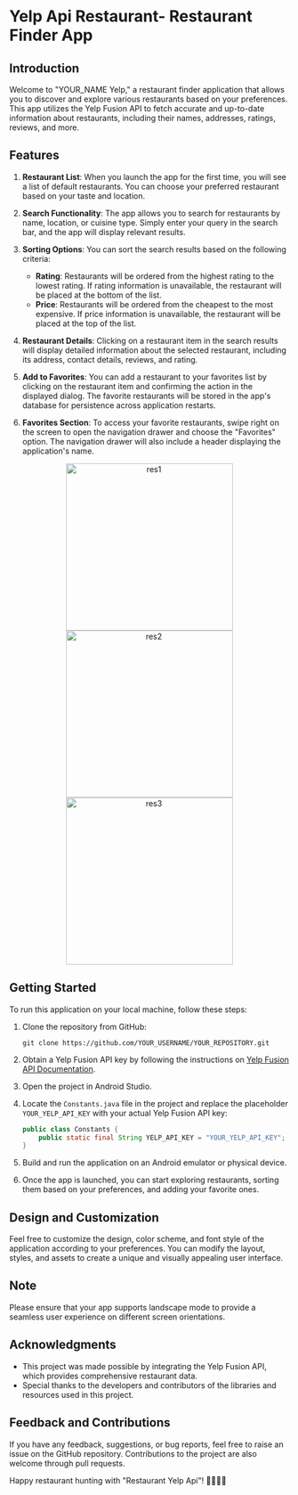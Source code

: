 #  Yelp Api Restaurant- Restaurant Finder App

## Introduction

Welcome to "YOUR_NAME Yelp," a restaurant finder application that allows you to discover and explore various restaurants based on your preferences. This app utilizes the Yelp Fusion API to fetch accurate and up-to-date information about restaurants, including their names, addresses, ratings, reviews, and more.

## Features

1. **Restaurant List**: When you launch the app for the first time, you will see a list of default restaurants. You can choose your preferred restaurant based on your taste and location.

2. **Search Functionality**: The app allows you to search for restaurants by name, location, or cuisine type. Simply enter your query in the search bar, and the app will display relevant results.

3. **Sorting Options**: You can sort the search results based on the following criteria:
   - **Rating**: Restaurants will be ordered from the highest rating to the lowest rating. If rating information is unavailable, the restaurant will be placed at the bottom of the list.
   - **Price**: Restaurants will be ordered from the cheapest to the most expensive. If price information is unavailable, the restaurant will be placed at the top of the list.

4. **Restaurant Details**: Clicking on a restaurant item in the search results will display detailed information about the selected restaurant, including its address, contact details, reviews, and rating.

5. **Add to Favorites**: You can add a restaurant to your favorites list by clicking on the restaurant item and confirming the action in the displayed dialog. The favorite restaurants will be stored in the app's database for persistence across application restarts.

6. **Favorites Section**: To access your favorite restaurants, swipe right on the screen to open the navigation drawer and choose the "Favorites" option. The navigation drawer will also include a header displaying the application's name.

<p align="center">
  <img src="https://github.com/aymendevflutter/restaurant/assets/132212405/a53fe7ba-9aef-4785-945d-7e7fbd78dce5" alt="res1" width="300" />
  <img src="https://github.com/aymendevflutter/restaurant/assets/132212405/ad159498-eb60-473e-a495-4e12335c9445" alt="res2" width="300" />
  <img src="https://github.com/aymendevflutter/restaurant/assets/132212405/afa4581e-83f7-415b-8168-b8db0cae3378" alt="res3" width="300" />
</p>


## Getting Started

To run this application on your local machine, follow these steps:

1. Clone the repository from GitHub:
   ```
   git clone https://github.com/YOUR_USERNAME/YOUR_REPOSITORY.git
   ```

2. Obtain a Yelp Fusion API key by following the instructions on [Yelp Fusion API Documentation](https://www.yelp.com/developers/documentation/v3/get_started).

3. Open the project in Android Studio.

4. Locate the `Constants.java` file in the project and replace the placeholder `YOUR_YELP_API_KEY` with your actual Yelp Fusion API key:
   ```java
   public class Constants {
       public static final String YELP_API_KEY = "YOUR_YELP_API_KEY";
   }
   ```

5. Build and run the application on an Android emulator or physical device.

6. Once the app is launched, you can start exploring restaurants, sorting them based on your preferences, and adding your favorite ones.

## Design and Customization

Feel free to customize the design, color scheme, and font style of the application according to your preferences. You can modify the layout, styles, and assets to create a unique and visually appealing user interface.

## Note

Please ensure that your app supports landscape mode to provide a seamless user experience on different screen orientations.

## Acknowledgments

- This project was made possible by integrating the Yelp Fusion API, which provides comprehensive restaurant data.
- Special thanks to the developers and contributors of the libraries and resources used in this project.

## Feedback and Contributions

If you have any feedback, suggestions, or bug reports, feel free to raise an issue on the GitHub repository. Contributions to the project are also welcome through pull requests.

Happy restaurant hunting with "Restaurant Yelp Api"! 🍔🍕🍣🍝
